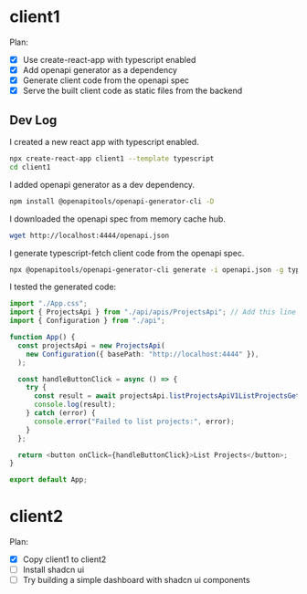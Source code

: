 # client1

Plan:
- [x] Use create-react-app with typescript enabled
- [x] Add openapi generator as a dependency
- [x] Generate client code from the openapi spec
- [x] Serve the built client code as static files from the backend

## Dev Log

I created a new react app with typescript enabled.
``` sh
npx create-react-app client1 --template typescript
cd client1
```

I added openapi generator as a dev dependency.
``` sh
npm install @openapitools/openapi-generator-cli -D
```

I downloaded the openapi spec from memory cache hub. 
```sh
wget http://localhost:4444/openapi.json
```

I generate typescript-fetch client code from the openapi spec.
``` sh
npx @openapitools/openapi-generator-cli generate -i openapi.json -g typescript-fetch -o src/api
```

I tested the generated code:

``` ts
import "./App.css";
import { ProjectsApi } from "./api/apis/ProjectsApi"; // Add this line
import { Configuration } from "./api";

function App() {
  const projectsApi = new ProjectsApi(
    new Configuration({ basePath: "http://localhost:4444" }),
  );

  const handleButtonClick = async () => {
    try {
      const result = await projectsApi.listProjectsApiV1ListProjectsGet();
      console.log(result);
    } catch (error) {
      console.error("Failed to list projects:", error);
    }
  };

  return <button onClick={handleButtonClick}>List Projects</button>;
}

export default App;
```

# client2

Plan:
- [x] Copy client1 to client2
- [ ] Install shadcn ui
- [ ] Try building a simple dashboard with shadcn ui components
